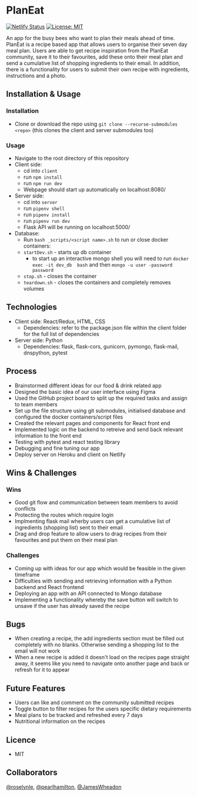 # PlanEat
[![Netlify Status](https://api.netlify.com/api/v1/badges/452c79c3-e698-482d-b061-ffce3de81966/deploy-status)](https://app.netlify.com/sites/plan-eat/deploys)
[![License: MIT](https://img.shields.io/badge/License-MIT-yellow.svg)](https://opensource.org/licenses/MIT)

An app for the busy bees who want to plan their meals ahead of time. PlanEat is a recipe based app that allows users to organise their seven day meal plan. Users are able to get recipe inspiration from the PlanEat community, save it to their favourites, add these onto their meal plan and send a cumulative list of shopping ingredients to their email. In addition, there is a functionality for users to submit their own recipe with ingredients, instructions and a photo.

## Installation & Usage

### Installation

-   Clone or download the repo using `git clone --recurse-submodules <repo>` (this clones the client and server submodules too)

### Usage

-   Navigate to the root directory of this repository
-   Client side:
    -   cd into `client`
    -   run `npm install`
    -   run `npm run dev`
    -   Webpage should start up automatically on localhost:8080/
-   Server side:
    -   cd into `server`
    -   run `pipenv shell`
    -   run `pipenv install`
    -   run `pipenv run dev`
    -   Flask API will be running on localhost:5000/
-   Database:
    -   Run `bash _scripts/<script name>.sh` to run or close docker containers:
    -   `startDev.sh` - starts up db container
        -   to start up an interactive mongo shell you will need to run `docker exec -it dev_db  bash` and then `mongo -u user -password password`
    -   `stop.sh` - closes the container
    -   `teardown.sh` - closes the containers and completely removes volumes

## Technologies

-   Client side: React/Redux, HTML, CSS 
    -   Dependencies: refer to the package.json file within the client folder for the full list of dependencies
-   Server side: Python
    -   Dependencies:  flask, flask-cors, gunicorn, pymongo, flask-mail, dnspython, pytest

## Process

-   Brainstormed different ideas for our food & drink related app
-   Designed the basic idea of our user interface using Figma
-   Used the GitHub project board to split up the required tasks and assign to team members
-   Set up the file structure using git submodules, initialised database and configured the docker containers/script files
-   Created the relevant pages and components for React front end
-   Implemented logic on the backend to retreive and send back relevant information to the front end
-   Testing with pytest and react testing library
-   Debugging and fine tuning our app
-   Deploy server on Heroku and client on Netlify

## Wins & Challenges

### Wins

-   Good git flow and communication between team members to avoid conflicts
-   Protecting the routes which require login
-   Implmenting flask mail wherby users can get a cumulative list of ingredients (shopping list) sent to their email
-   Drag and drop feature to allow users to drag recipes from their favourites and put them on their meal plan

### Challenges

-   Coming up with ideas for our app which would be feasible in the given timeframe
-   Difficulties with sending and retrieving information with a Python backend and React frontend
-   Deploying an app with an API connected to Mongo database
-   Implementing a functionality whereby the save button will switch to unsave if the user has already saved the recipe

## Bugs

-   When creating a recipe, the add ingredients section must be filled out completely with no blanks. Otherwise sending a shopping list to the email will not work
-   When a new recipe is added it doesn't load on the recipes page straight away, it seems like you need to navigate onto another page and back or refresh for it to appear

## Future Features

-   Users can like and comment on the community submitted recipes
-   Toggle button to filter recipes for the users specific dietary requirements
-   Meal plans to be tracked and refreshed every 7 days
-   Nutritional information on the recipes

## Licence

-   MIT

## Collaborators

[@roselynle](https://github.com/roselynle), [@pearlhamilton](https://github.com/pearlhamilton), [@JamesWheadon](https://github.com/jameswheadon)
